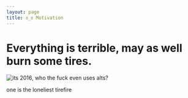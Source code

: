 ```yaml
---
layout: page
title: ಠ_ಠ Motivation
---
```


# Everything is terrible, may as well burn some tires.

![its 2016, who the fuck even uses alts?][motivation]

one is the loneliest tirefire

[motivation]: ./motivation.png
